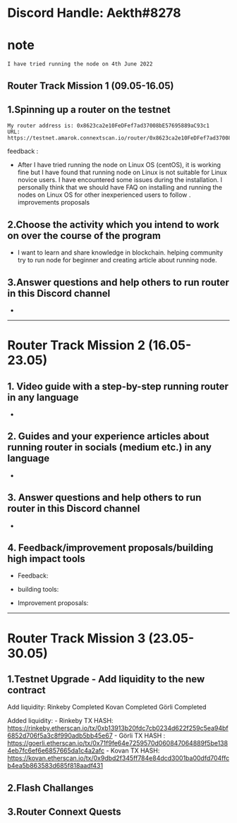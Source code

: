 # Discord Handle: Aekth#8278
# note
    I have tried running the node on 4th June 2022
## Router Track Mission 1 (09.05-16.05)

## 1.Spinning up a router on the testnet
    My router address is: 0x8623ca2e10FeDFef7ad37008bE57695889aC93c1
    URL: https://testnet.amarok.connextscan.io/router/0x8623ca2e10FeDFef7ad37008bE57695889aC93c1



feedback :
   - After I have tried running the node on Linux OS (centOS), it is working fine but I have found that running node on Linux is not suitable for Linux novice users. I have encountered some issues during the installation. I personally think that we should have FAQ on installing and running the nodes on Linux OS for other inexperienced users to follow .
improvements proposals


## 2.Choose the activity which you intend to work on over the course of the program
 - I want to learn and share knowledge in blockchain. helping community try to run node for beginner and creating article about running node.


## 3.Answer questions and help others to run router in this Discord channel
 -

----------------------------------

# Router Track Mission 2 (16.05-23.05)

## 1. Video guide with a step-by-step running router in any language
-

## 2. Guides and your experience articles about running router in socials (medium etc.) in any language
-

## 3. Answer questions and help others to run router in this Discord channel
- 

## 4. Feedback/improvement proposals/building high impact tools 
- Feedback: 

- building tools:

- Improvement proposals: 

----------------------------------
# Router Track Mission 3 (23.05-30.05)

## 1.Testnet Upgrade - Add liquidity to the new contract 

Add liquidity:
    Rinkeby     Completed
    Kovan       Completed
    Görli       Completed

Added liquidity:
    - Rinkeby TX HASH: https://rinkeby.etherscan.io/tx/0xb13913b20fdc7cb0234d622f259c5ea94bf6852d706f5a3c8f990adb5bb45e67
    - Görli TX HASH : https://goerli.etherscan.io/tx/0x71f9fe64e7259570d060847064889f5be1384eb7fc6ef6e6857665da1c4a2afc
    - Kovan TX HASH: https://kovan.etherscan.io/tx/0x9dbd2f345ff784e84dcd3001ba00dfd704ffcb4ea5b863583d685f818aadf431


## 2.Flash Challanges


## 3.Router Connext Quests
